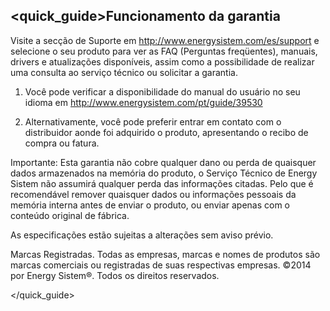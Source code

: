 ## <quick_guide>Funcionamento da garantia

Visite a secção de Suporte em http://www.energysistem.com/es/support e selecione o seu produto para ver as FAQ (Perguntas freqüentes), manuais, drivers e atualizações disponíveis, assim como a possibilidade de realizar uma consulta ao serviço técnico ou solicitar a garantia. 
1. Você pode verificar a disponibilidade do manual do usuário no seu idioma em http://www.energysistem.com/pt/guide/39530 
  
2. Alternativamente, você pode preferir entrar em contato com o distribuidor aonde foi adquirido o produto, apresentando o recibo de compra ou fatura.
 
Importante: Esta garantia não cobre qualquer dano ou perda de quaisquer dados armazenados na memória do produto, o Serviço Técnico de Energy Sistem não assumirá qualquer perda das informações citadas. Pelo que é recomendável remover quaisquer dados ou informações pessoais da memória interna antes de enviar o produto, ou enviar apenas com o conteúdo original de fábrica.
 
As especificações estão sujeitas a alterações sem aviso prévio.
  
Marcas Registradas. Todas as empresas, marcas e nomes de produtos são marcas comerciais ou registradas de suas respectivas empresas.
©2014 por Energy Sistem®. Todos os direitos reservados.

</quick_guide>
